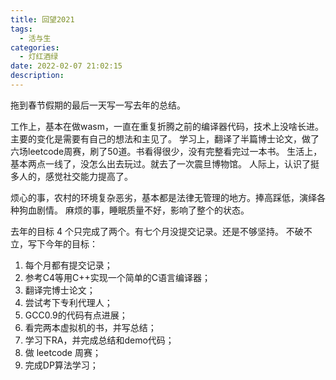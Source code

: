 ```yaml
---
title: 回望2021
tags:
  - 活与生
categories:
  - 灯红酒绿
date: 2022-02-07 21:02:15
description:
---
```


拖到春节假期的最后一天写一写去年的总结。
 <!-- more -->
工作上，基本在做wasm，一直在重复折腾之前的编译器代码，技术上没啥长进。主要的变化是需要有自己的想法和主见了。
学习上，翻译了半篇博士论文，做了六场leetcode周赛，刷了50道。书看得很少，没有完整看完过一本书。
生活上，基本两点一线了，没怎么出去玩过。就去了一次震旦博物馆。
人际上，认识了挺多人的，感觉社交能力提高了。

烦心的事，农村的环境复杂恶劣，基本都是法律无管理的地方。捧高踩低，演绎各种狗血剧情。
麻烦的事，睡眠质量不好，影响了整个的状态。

去年的目标 4 个只完成了两个。有七个月没提交记录。还是不够坚持。
不破不立，写下今年的目标：
1. 每个月都有提交记录；
2. 参考C4等用C++实现一个简单的C语言编译器；
3. 翻译完博士论文；
4. 尝试考下专利代理人；
5. GCC0.9的代码有点进展；
6. 看完两本虚拟机的书，并写总结；
7. 学习下RA，并完成总结和demo代码；
8. 做 leetcode 周赛；
9. 完成DP算法学习；



